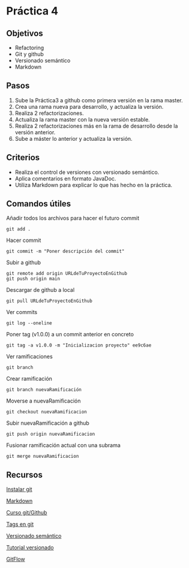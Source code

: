 # Práctica 4

## Objetivos

- Refactoring
- Git y github
- Versionado semántico
- Markdown

## Pasos

1.	Sube la Práctica3 a github como primera versión en la rama master.
2.	Crea una rama nueva para desarrollo, y actualiza la versión.
3.	Realiza 2 refactorizaciones.
4.	Actualiza la rama master con la nueva versión estable.
5.	Realiza 2 refactorizaciones más en la rama de desarrollo desde la versión anterior.
6.	Sube a máster lo anterior y actualiza la versión.

## Criterios 

- Realiza el control de versiones con versionado semántico.
-	Aplica comentarios en formato JavaDoc.
-	Utiliza Markdown para explicar lo que has hecho en la práctica.

## Comandos útiles

Añadir todos los archivos para hacer el futuro commit
~~~
git add .
~~~

Hacer commit
~~~
git commit -m "Poner descripción del commit"
~~~

Subir a github
~~~
git remote add origin URLdeTuProyectoEnGithub
git push origin main
~~~

Descargar de github a local
~~~
git pull URLdeTuProyectoEnGithub
~~~

Ver commits
~~~
git log --oneline
~~~

Poner tag (v1.0.0) a un commit anterior en concreto 
~~~
git tag -a v1.0.0 -m "Inicializacion proyecto" ee9c6ae
~~~

Ver ramificaciones
~~~
git branch
~~~

Crear ramificación
~~~
git branch nuevaRamificación
~~~

Moverse a nuevaRamificación
~~~
git checkout nuevaRamificacion
~~~

Subir nuevaRamificación a github
~~~
git push origin nuevaRamificacion
~~~

Fusionar ramificación actual con una subrama
~~~
git merge nuevaRamificacion
~~~


## Recursos

[Instalar git](https://git-scm.com/book/es/v2/Inicio---Sobre-el-Control-de-Versiones-Instalaci%C3%B3n-de-Git)

[Markdown](https://markdown.es/)

[Curso git/Github](https://www.youtube.com/watch?v=w2o_rH4b5tA&list=PLU8oAlHdN5BlyaPFiNQcV0xDqy0eR35aU&index=6)

[Tags en git](https://juncotic.com/tag-en-git/)

[Versionado semántico](https://semver.org/lang/es/)

[Tutorial versionado](https://www.youtube.com/watch?v=1B9iP611WUY&list=PLY1J8ju7Eq-TUBGmySQNivh2F1Yq0CgQj&index=18)

[GitFlow](https://www.youtube.com/watch?v=atYIzPIeeQk&list=PLY1J8ju7Eq-TUBGmySQNivh2F1Yq0CgQj&index=19)

